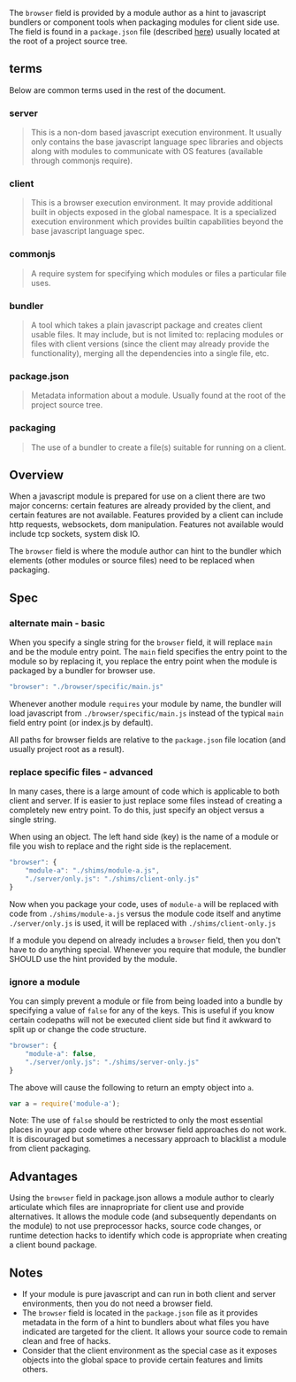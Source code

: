 The ```browser``` field is provided by a module author as a hint to javascript bundlers or component tools when packaging modules for client side use. The field is found in a ```package.json``` file (described [here](https://docs.npmjs.com/files/package.json#browser)) usually located at the root of a project source tree.

## terms

Below are common terms used in the rest of the document.

### server
> This is a non-dom based javascript execution environment. It usually only contains the base javascript language spec libraries and objects along with modules to communicate with OS features (available through commonjs require).

### client
> This is a browser execution environment. It may provide additional built in objects exposed in the global namespace. It is a specialized execution environment which provides builtin capabilities beyond the base javascript language spec.

### commonjs
> A require system for specifying which modules or files a particular file uses.

### bundler
> A tool which takes a plain javascript package and creates client usable files. It may include, but is not limited to: replacing modules or files with client versions (since the client may already provide the functionality), merging all the dependencies into a single file, etc.

### package.json
> Metadata information about a module. Usually found at the root of the project source tree.

### packaging
> The use of a bundler to create a file(s) suitable for running on a client.

## Overview

When a javascript module is prepared for use on a client there are two major concerns: certain features are already provided by the client, and certain features are not available. Features provided by a client can include http requests, websockets, dom manipulation. Features not available would include tcp sockets, system disk IO.

The ```browser``` field is where the module author can hint to the bundler which elements (other modules or source files) need to be replaced when packaging.

## Spec

### alternate main - basic

When you specify a single string for the ```browser``` field, it will replace ```main``` and be the module entry point. The ```main``` field specifies the entry point to the module so by replacing it, you replace the entry point when the module is packaged by a bundler for browser use.

```javascript
"browser": "./browser/specific/main.js"
```

Whenever another module ```requires``` your module by name, the bundler will load javascript from ```./browser/specific/main.js``` instead of the typical ```main``` field entry point (or index.js by default).

All paths for browser fields are relative to the ```package.json``` file location (and usually project root as a result).

### replace specific files - advanced

In many cases, there is a large amount of code which is applicable to both client and server. If is easier to just replace some files instead of creating a completely new entry point. To do this, just specify an object versus a single string.

When using an object. The left hand side (key) is the name of a module or file you wish to replace and the right side is the replacement.

```javascript
"browser": {
    "module-a": "./shims/module-a.js",
    "./server/only.js": "./shims/client-only.js"
}
```

Now when you package your code, uses of ```module-a``` will be replaced with code from ```./shims/module-a.js``` versus the module code itself and anytime ```./server/only.js``` is used, it will be replaced with ```./shims/client-only.js```

If a module you depend on already includes a ```browser``` field, then you don't have to do anything special. Whenever you require that module, the bundler SHOULD use the hint provided by the module.

### ignore a module
You can simply prevent a module or file from being loaded into a bundle by specifying a value of ```false``` for any of the keys. This is useful if you know certain codepaths will not be executed client side but find it awkward to split up or change the code structure.

```javascript
"browser": {
    "module-a": false,
    "./server/only.js": "./shims/server-only.js"
}
```

The above will cause the following to return an empty object into `a`.
```javascript
var a = require('module-a');
```

Note: The use of `false` should be restricted to only the most essential places in your app code where other browser field approaches do not work. It is discouraged but sometimes a necessary approach to blacklist a module from client packaging.

## Advantages

Using the ```browser``` field in package.json allows a module author to clearly articulate which files are innapropriate for client use and provide alternatives. It allows the module code (and subsequently dependants on the module) to not use preprocessor hacks, source code changes, or runtime detection hacks to identify which code is appropriate when creating a client bound package.

## Notes

* If your module is pure javascript and can run in both client and server environments, then you do not need a browser field.
* The ```browser``` field is located in the ```package.json``` file as it provides metadata in the form of a hint to bundlers about what files you have indicated are targeted for the client. It allows your source code to remain clean and free of hacks.
* Consider that the client environment as the special case as it exposes objects into the global space to provide certain features and limits others.
